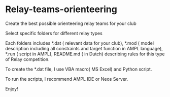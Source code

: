 # Relay-teams-orienteering
Create the best possible orienteering relay teams for your club 

Select specific folders for different relay types

Each folders includes *.dat ( relevant data for your club),
                     *.mod ( model description including all constraints and target function in AMPL language),
                     *.run ( script in AMPL),
                     README.md ( in Dutch) describing rules for this type of Relay competition.

To create the *.dat file, I use VBA macro( MS Excel) and Python script.   

To run the scripts, I recommend AMPL IDE or Neos Server.

Enjoy!
